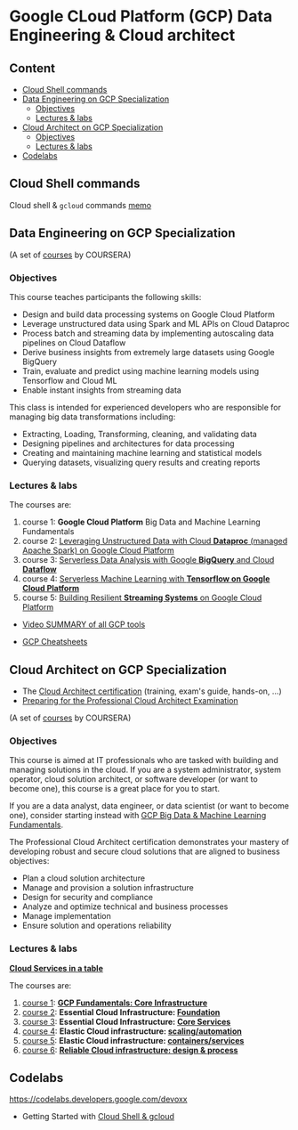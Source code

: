 # Google CLoud Platform (GCP) Data Engineering & Cloud architect

## Content

* [Cloud Shell commands](#cloud-shell-commands)
* [Data Engineering on GCP Specialization](#data-engineering-on-gcp-specialization)
    * [Objectives](#objectives)
    * [Lectures &amp; labs](#lectures--labs)
* [Cloud Architect on GCP Specialization](#cloud-architect-on-gcp-specialization)
    * [Objectives](#objectives-1)
    * [Lectures &amp; labs](#lectures--labs-1)
* [Codelabs](#codelabs)



## Cloud Shell commands

Cloud shell & `gcloud` commands [memo](./Cloud_Shell_gcloud.md)

## Data Engineering on GCP Specialization


(A set of [courses](https://www.coursera.org/specializations/gcp-architecture) by COURSERA)

### Objectives

This course teaches participants the following skills:

* Design and build data processing systems on Google Cloud Platform
* Leverage unstructured data using Spark and ML APIs on Cloud Dataproc
* Process batch and streaming data by implementing autoscaling data pipelines on Cloud Dataflow
* Derive business insights from extremely large datasets using Google BigQuery
* Train, evaluate and predict using machine learning models using Tensorflow and Cloud ML
* Enable instant insights from streaming data



This class is intended for experienced developers who are responsible for managing big data transformations including:

* Extracting, Loading, Transforming, cleaning, and validating data
* Designing pipelines and architectures for data processing
* Creating and maintaining machine learning and statistical models
* Querying datasets, visualizing query results and creating reports


### Lectures & labs

The courses are:

1. course 1: **Google Cloud Platform** Big Data and Machine Learning Fundamentals
1. course 2: [Leveraging Unstructured Data with Cloud **Dataproc** (managed Apache Spark) on Google Cloud Platform](./data_engineering/Introduction_to_GCP_for_BigData_and_ML.md)
1. course 3: [Serverless Data Analysis with Google **BigQuery** and Cloud **Dataflow**](./data_engineering/BigQuery.md)
1. course 4: [Serverless Machine Learning with **Tensorflow on Google Cloud Platform**](./data_engineering/ML_on_GCP_with_Datalab_and_TensorFlow.md)
1. course 5: [Building Resilient **Streaming Systems** on Google Cloud Platform](./data_engineering/streaming_pipelines_on_GCP.md)



* [Video SUMMARY of all GCP tools](https://www.coursera.org/learn/building-resilient-streaming-systems-gcp/lecture/YUGGw/summary-of-data-engineering-on-gcp-specialization)

* [GCP Cheatsheets](./GCP_cheatsheets.md)



## Cloud Architect on GCP Specialization


- The [Cloud Architect certification](https://cloud.google.com/certification/cloud-architect) (training, exam's guide, hands-on, ...)
- [Preparing for the Professional Cloud Architect Examination](https://google.qwiklabs.com/courses/879&utm_source=cloud-dot-google&utm_medium=website)

(A set of [courses](https://www.coursera.org/specializations/gcp-architecture) by COURSERA)


### Objectives

This course is aimed at IT professionals who are tasked with building and managing solutions in the cloud. If you are a system administrator, system operator, cloud solution architect, or software developer (or want to become one), this course is a great place for you to start.

If you are a data analyst, data engineer, or data scientist (or want to become one), consider starting instead with [GCP Big Data & Machine Learning Fundamentals](https://www.coursera.org/learn/gcp-big-data-ml-fundamentals).

The Professional Cloud Architect certification demonstrates your mastery of developing robust and secure cloud solutions that are aligned to business objectives:

* Plan a cloud solution architecture
* Manage and provision a solution infrastructure
* Design for security and compliance
* Analyze and optimize technical and business processes
* Manage implementation
* Ensure solution and operations reliability


### Lectures & labs

[**Cloud Services in a table**](./cloud_architect/cloud_services_in_a_table.md)

The courses are:

1. [course 1](https://www.coursera.org/learn/gcp-fundamentals/home/welcome): **[GCP Fundamentals: Core Infrastructure](./cloud_architect/course_1_Core_Infrastructure.md)**
1. [course 2](https://www.coursera.org/learn/gcp-infrastructure-foundation/home/welcome): **Essential Cloud Infrastructure: [Foundation](./cloud_architect/course_2_Essential_Cloud_Infrastructure__Foundation.md)**
1. [course 3](https://www.coursera.org/learn/gcp-infrastructure-core-services?specialization=gcp-architecture): **Essential Cloud Infrastructure: [Core Services](./cloud_architect/course_3_Essential_Cloud_Infrastructure__Core_Services.md)**
1. [course 4](https://www.coursera.org/learn/gcp-infrastructure-scaling-automation?specialization=gcp-architecture): **Elastic Cloud infrastructure: [scaling/automation](./cloud_architect/course_4_Elastic_Cloud_Infrastructure__Scaling_and_Automation.md)**
1. [course 5](https://www.coursera.org/learn/gcp-infrastructure-containers-services): **Elastic Cloud infrastructure: [containers/services](./cloud_architect/course_5_Elastic_Cloud_Infrastructure_Containers_and_Services.md)**
1. [course 6](https://www.coursera.org/learn/cloud-infrastructure-design-process): **[Reliable Cloud infrastructure: design & process](./cloud_architect/course_6_Reliable_Cloud_Infrastructure_Design_and_Process.md)**

## Codelabs

https://codelabs.developers.google.com/devoxx

* Getting Started with [Cloud Shell & gcloud](https://codelabs.developers.google.com/codelabs/cloud-shell)
